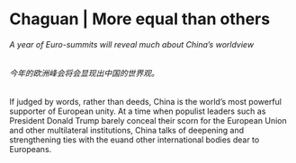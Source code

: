# Chaguan | More equal than others

###### A year of Euro-summits will reveal much about China’s worldview
###### 今年的欧洲峰会将会显现出中国的世界观。

If judged by words, rather than deeds, China is the world’s most powerful supporter of European unity. At a time when populist leaders such as President Donald Trump barely conceal their scorn for the European Union and other multilateral institutions, China talks of deepening and strengthening ties with the euand other international bodies dear to Europeans.